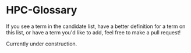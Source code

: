 # HPC-Glossary

If you see a term in the candidate list, have a better definition for a term on this list, or have a term you'd like to add, feel free to make a pull request!

Currently under construction.

